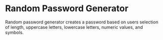 # Random Password Generator
Random password generator creates a password based on users selection of length, uppercase letters, lowercase letters, numeric values, and symbols.